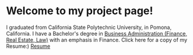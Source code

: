# Welcome to my project page!
I graduated from California State Polytechnic University, in Pomona, California. I have a Bachelor's degree in [Business Administration (Finance, Real Estate, Law)](https://www.cpp.edu/cba/finance-real-estate-and-law/curriculum/index.shtml) with an emphasis in Finance.
Click here for a copy of my Resume:) [Resume](https://drive.google.com/file/d/10dzOpTukhsimgHi068f0AaDHd1YWkunc/view?usp=sharing)
